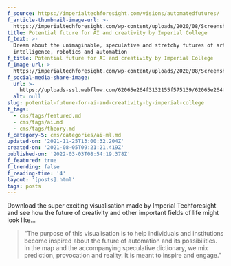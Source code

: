 ```yaml
---
f_source: https://imperialtechforesight.com/visions/automatedfutures/
f_article-thumbnail-image-url: >-
  https://imperialtechforesight.com/wp-content/uploads/2020/08/Screenshot-2020-08-21-at-15.07.47.png
title: Potential future for AI and creativity by Imperial College
f_text: >-
  Dream about the unimaginable, speculative and stretchy futures of artificial
  intelligence, robotics and automation
f_title: Potential future for AI and creativity by Imperial College
f_image-url: >-
  https://imperialtechforesight.com/wp-content/uploads/2020/08/Screenshot-2020-08-21-at-15.07.47.png
f_social-media-share-image:
  url: >-
    https://uploads-ssl.webflow.com/62065e264f3132155f575139/62065e264f3132363c57526b_Screenshot%202021-08-05%20at%2010.56.00.png
  alt: null
slug: potential-future-for-ai-and-creativity-by-imperial-college
f_tags:
  - cms/tags/featured.md
  - cms/tags/ai.md
  - cms/tags/theory.md
f_category-5: cms/categories/ai-ml.md
updated-on: '2021-11-25T13:00:32.204Z'
created-on: '2021-08-05T09:21:21.419Z'
published-on: '2022-03-03T08:54:19.378Z'
f_featured: true
f_trending: false
f_reading-time: '4'
layout: '[posts].html'
tags: posts
---
```


Download the super exciting visualisation made by Imperial Techforesight and see how the future of creativity and other important fields of life might look like...

> "The purpose of this visualisation is to help individuals and institutions become inspired about the future of automation and its possibilities. In the map and the accompanying speculative dictionary, we mix prediction, provocation and reality. It is meant to inspire and engage."
